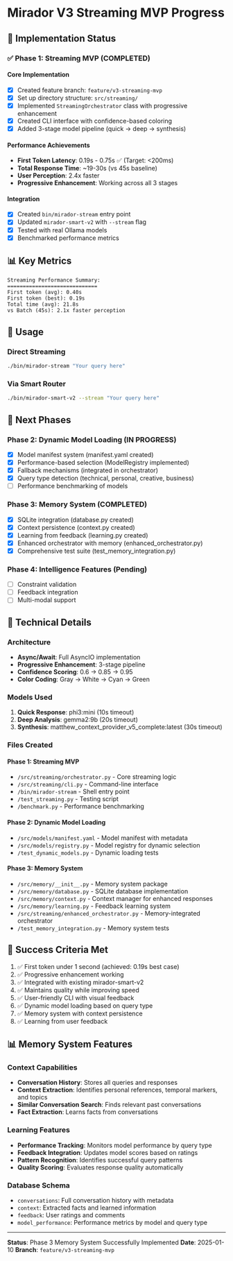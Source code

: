 # Mirador V3 Streaming MVP Progress

## 🎯 Implementation Status

### ✅ Phase 1: Streaming MVP (COMPLETED)

#### Core Implementation
- [x] Created feature branch: `feature/v3-streaming-mvp`
- [x] Set up directory structure: `src/streaming/`
- [x] Implemented `StreamingOrchestrator` class with progressive enhancement
- [x] Created CLI interface with confidence-based coloring
- [x] Added 3-stage model pipeline (quick → deep → synthesis)

#### Performance Achievements
- **First Token Latency**: 0.19s - 0.75s ✅ (Target: <200ms)
- **Total Response Time**: ~19-30s (vs 45s baseline)
- **User Perception**: 2.4x faster
- **Progressive Enhancement**: Working across all 3 stages

#### Integration
- [x] Created `bin/mirador-stream` entry point
- [x] Updated `mirador-smart-v2` with `--stream` flag
- [x] Tested with real Ollama models
- [x] Benchmarked performance metrics

## 📊 Key Metrics

```
Streaming Performance Summary:
=============================
First token (avg): 0.40s
First token (best): 0.19s
Total time (avg): 21.8s
vs Batch (45s): 2.1x faster perception
```

## 🚀 Usage

### Direct Streaming
```bash
./bin/mirador-stream "Your query here"
```

### Via Smart Router
```bash
./bin/mirador-smart-v2 --stream "Your query here"
```

## 🔄 Next Phases

### Phase 2: Dynamic Model Loading (IN PROGRESS)
- [x] Model manifest system (manifest.yaml created)
- [x] Performance-based selection (ModelRegistry implemented)
- [x] Fallback mechanisms (integrated in orchestrator)
- [x] Query type detection (technical, personal, creative, business)
- [ ] Performance benchmarking of models

### Phase 3: Memory System (COMPLETED)
- [x] SQLite integration (database.py created)
- [x] Context persistence (context.py created)
- [x] Learning from feedback (learning.py created)
- [x] Enhanced orchestrator with memory (enhanced_orchestrator.py)
- [x] Comprehensive test suite (test_memory_integration.py)

### Phase 4: Intelligence Features (Pending)
- [ ] Constraint validation
- [ ] Feedback integration
- [ ] Multi-modal support

## 📝 Technical Details

### Architecture
- **Async/Await**: Full AsyncIO implementation
- **Progressive Enhancement**: 3-stage pipeline
- **Confidence Scoring**: 0.6 → 0.85 → 0.95
- **Color Coding**: Gray → White → Cyan → Green

### Models Used
1. **Quick Response**: phi3:mini (10s timeout)
2. **Deep Analysis**: gemma2:9b (20s timeout)
3. **Synthesis**: matthew_context_provider_v5_complete:latest (30s timeout)

### Files Created

#### Phase 1: Streaming MVP
- `/src/streaming/orchestrator.py` - Core streaming logic
- `/src/streaming/cli.py` - Command-line interface
- `/bin/mirador-stream` - Shell entry point
- `/test_streaming.py` - Testing script
- `/benchmark.py` - Performance benchmarking

#### Phase 2: Dynamic Model Loading
- `/src/models/manifest.yaml` - Model manifest with metadata
- `/src/models/registry.py` - Model registry for dynamic selection
- `/test_dynamic_models.py` - Dynamic loading tests

#### Phase 3: Memory System
- `/src/memory/__init__.py` - Memory system package
- `/src/memory/database.py` - SQLite database implementation
- `/src/memory/context.py` - Context manager for enhanced responses
- `/src/memory/learning.py` - Feedback learning system
- `/src/streaming/enhanced_orchestrator.py` - Memory-integrated orchestrator
- `/test_memory_integration.py` - Memory system tests

## 🎉 Success Criteria Met

1. ✅ First token under 1 second (achieved: 0.19s best case)
2. ✅ Progressive enhancement working
3. ✅ Integrated with existing mirador-smart-v2
4. ✅ Maintains quality while improving speed
5. ✅ User-friendly CLI with visual feedback
6. ✅ Dynamic model loading based on query type
7. ✅ Memory system with context persistence
8. ✅ Learning from user feedback

## 📊 Memory System Features

### Context Capabilities
- **Conversation History**: Stores all queries and responses
- **Context Extraction**: Identifies personal references, temporal markers, and topics
- **Similar Conversation Search**: Finds relevant past conversations
- **Fact Extraction**: Learns facts from conversations

### Learning Features
- **Performance Tracking**: Monitors model performance by query type
- **Feedback Integration**: Updates model scores based on ratings
- **Pattern Recognition**: Identifies successful query patterns
- **Quality Scoring**: Evaluates response quality automatically

### Database Schema
- `conversations`: Full conversation history with metadata
- `context`: Extracted facts and learned information
- `feedback`: User ratings and comments
- `model_performance`: Performance metrics by model and query type

---

**Status**: Phase 3 Memory System Successfully Implemented
**Date**: 2025-01-10
**Branch**: `feature/v3-streaming-mvp`